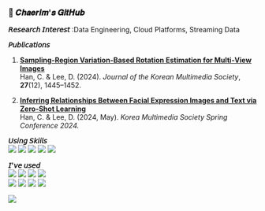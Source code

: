 <!-- ────────── 헤더 ────────── -->


<!-- ────────── 소개 ────────── -->
<h3 align="left">🌱 𝑪𝒉𝒂𝒆𝒓𝒊𝒎'𝒔 𝑮𝒊𝒕𝑯𝒖𝒃</h3>



<div align="left">

 <strong>𝘙𝘦𝘴𝘦𝘢𝘳𝘤𝘩 𝘐𝘯𝘵𝘦𝘳𝘦𝘴𝘵</strong> :Data Engineering, Cloud Platforms, Streaming Data <br>



 <strong>𝘗𝘶𝘣𝘭𝘪𝘤𝘢𝘵𝘪𝘰𝘯𝘴</strong> 
1. **[Sampling-Region Variation-Based Rotation Estimation for Multi‐View Images](https://github.com/cozyrim/sparse-correspondence-rotation-estimation)**  
   Han, C. & Lee, D. (2024). _Journal of the Korean Multimedia Society_, **27**(12), 1445–1452.  

2. **[Inferring Relationships Between Facial Expression Images and Text via Zero-Shot Learning](https://github.com/cozyrim/emotion-retriever)**  
   Han, C. & Lee, D. (2024, May). _Korea Multimedia Society Spring Conference 2024._

</div>


<!-- ────────── Tech Stacks ────────── -->



<div align="left">

**𝘜𝘴𝘪𝘯𝘨 𝘚𝘬𝘪𝘪𝘭𝘴**  
<img src="https://img.shields.io/badge/Python-3776AB?style=social&logo=Python"> <img src="https://img.shields.io/badge/PyTorch-EE4C2C?style=social&logo=PyTorch"> <img src="https://img.shields.io/badge/C++-00599C?style=social&logo=C%2B%2B"> <img src="https://img.shields.io/badge/Linux-FCC624?style=social&logo=Linux"> <img src="https://img.shields.io/badge/Git-F05032?style=social&logo=Git">

**𝘐'𝘷𝘦 𝘶𝘴𝘦𝘥**  
<img src="https://img.shields.io/badge/C-A8B9CC?style=social&logo=C"> <img src="https://img.shields.io/badge/Matlab-0076a8?style=social&logo=MathWorks"> <img src="https://img.shields.io/badge/MySQL-4479A1?style=social&logo=MySQL"> <img src="https://img.shields.io/badge/React-61DAFB?style=social&logo=React">  
<img src="https://img.shields.io/badge/HTML5-E34F26?style=social&logo=HTML5"> <img src="https://img.shields.io/badge/CSS3-1572B6?style=social&logo=CSS3"> <img src="https://img.shields.io/badge/Notion-000000?style=social&logo=Notion"> <img src="https://img.shields.io/badge/GitHub-181717?style=social&logo=GitHub">





</div>



<!-- ────────── 연락처 ────────── -->



<div align="">

<a href="mailto:cozyriming@gmail.com">
  <img src="https://img.shields.io/badge/Gmail-EA4335?style=social&logo=Gmail">
</a>

</div>



</div>
